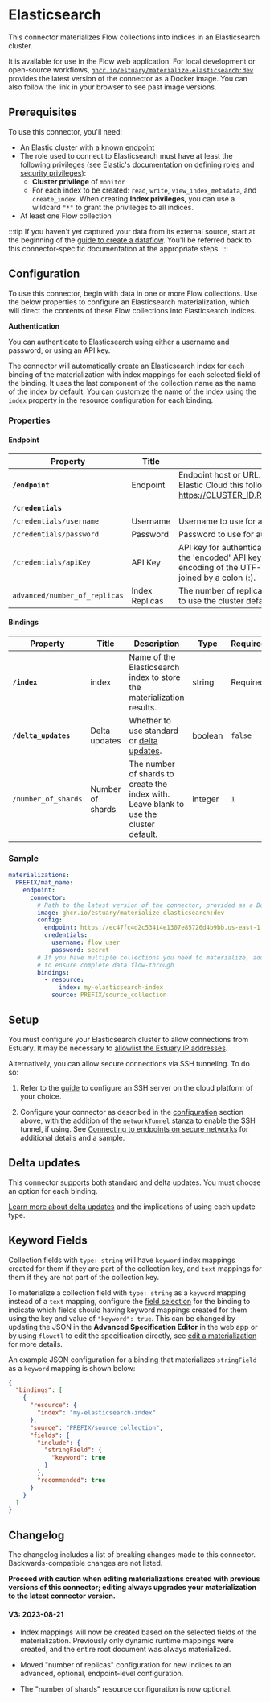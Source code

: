 # Elasticsearch

This connector materializes Flow collections into indices in an Elasticsearch cluster.

It is available for use in the Flow web application. For local development or open-source workflows, [`ghcr.io/estuary/materialize-elasticsearch:dev`](https://ghcr.io/estuary/materialize-elasticsearch:dev) provides the latest version of the connector as a Docker image. You can also follow the link in your browser to see past image versions.

## Prerequisites

To use this connector, you'll need:

- An Elastic cluster with a known [endpoint](https://www.elastic.co/guide/en/elasticsearch/reference/current/getting-started.html#send-requests-to-elasticsearch)
- The role used to connect to Elasticsearch must have at least the following privileges (see Elastic's documentation on [defining roles](https://www.elastic.co/guide/en/elasticsearch/reference/current/defining-roles.html#roles-indices-priv) and [security privileges](https://www.elastic.co/guide/en/elasticsearch/reference/current/security-privileges.html#privileges-list-indices)):
  - **Cluster privilege** of `monitor`
  - For each index to be created: `read`, `write`, `view_index_metadata`, and `create_index`. When creating **Index privileges**, you can use a wildcard `"*"` to grant the privileges to all indices.
- At least one Flow collection

:::tip
If you haven't yet captured your data from its external source, start at the beginning of the [guide to create a dataflow](../../../guides/create-dataflow.md). You'll be referred back to this connector-specific documentation at the appropriate steps.
:::

## Configuration

To use this connector, begin with data in one or more Flow collections.
Use the below properties to configure an Elasticsearch materialization, which will direct the contents of these Flow collections into Elasticsearch indices.

**Authentication**

You can authenticate to Elasticsearch using either a username and password, or using an API key.

The connector will automatically create an Elasticsearch index for each binding of the materialization with index mappings for each selected field of the binding. It uses the last component of the collection name as the name of the index by default. You can customize the name of the index using the `index` property in the resource configuration for each binding.

### Properties

#### Endpoint

| Property                      | Title          | Description                                                                                                                                                                                             | Type    | Required/Default |
| ----------------------------- | -------------- | ------------------------------------------------------------------------------------------------------------------------------------------------------------------------------------------------------- | ------- | ---------------- |
| **`/endpoint`**               | Endpoint       | Endpoint host or URL. Must start with http:// or https://. If using Elastic Cloud this follows the format https://CLUSTER_ID.REGION.CLOUD_PLATFORM.DOMAIN:PORT                                          | string  | Required         |
| **`/credentials`**            |                |                                                                                                                                                                                                         | object  | Required         |
| `/credentials/username`       | Username       | Username to use for authenticating with Elasticsearch.                                                                                                                                                  | string  |                  |
| `/credentials/password`       | Password       | Password to use for authenticating with Elasticsearch.                                                                                                                                                  | string  |                  |
| `/credentials/apiKey`         | API Key        | API key for authenticating with the Elasticsearch API. Must be the 'encoded' API key credentials, which is the Base64-encoding of the UTF-8 representation of the id and api_key joined by a colon (:). | string  |                  |
| `advanced/number_of_replicas` | Index Replicas | The number of replicas to create new indices with. Leave blank to use the cluster default.                                                                                                              | integer |                  |

#### Bindings

| Property             | Title            | Description                                                                            | Type    | Required/Default |
| -------------------- | ---------------- | -------------------------------------------------------------------------------------- | ------- | ---------------- |
| **`/index`**         | index            | Name of the Elasticsearch index to store the materialization results.                  | string  | Required         |
| **`/delta_updates`** | Delta updates    | Whether to use standard or [delta updates](#delta-updates).                            | boolean | `false`          |
| `/number_of_shards`  | Number of shards | The number of shards to create the index with. Leave blank to use the cluster default. | integer | `1`              |

### Sample

```yaml
materializations:
  PREFIX/mat_name:
    endpoint:
      connector:
        # Path to the latest version of the connector, provided as a Docker image
        image: ghcr.io/estuary/materialize-elasticsearch:dev
        config:
          endpoint: https://ec47fc4d2c53414e1307e85726d4b9bb.us-east-1.aws.found.io:9243
          credentials:
            username: flow_user
            password: secret
        # If you have multiple collections you need to materialize, add a binding for each one
        # to ensure complete data flow-through
        bindings:
          - resource:
              index: my-elasticsearch-index
            source: PREFIX/source_collection
```

## Setup

You must configure your Elasticsearch cluster to allow connections from Estuary. It may be necessary to [allowlist the Estuary IP addresses](/reference/allow-ip-addresses).

Alternatively, you can allow secure connections via SSH tunneling. To do so:

1. Refer to the [guide](../../../../guides/connect-network/) to configure an SSH server on the cloud platform of your choice.

2. Configure your connector as described in the [configuration](#configuration) section above, with the addition of the `networkTunnel` stanza to enable the SSH tunnel, if using. See [Connecting to endpoints on secure networks](../../../concepts/connectors.md#connecting-to-endpoints-on-secure-networks) for additional details and a sample.

## Delta updates

This connector supports both standard and delta updates. You must choose an option for each binding.

[Learn more about delta updates](../../../concepts/materialization.md#delta-updates) and the implications of using each update type.

## Keyword Fields

Collection fields with `type: string` will have `keyword` index mappings created for them if they
are part of the collection key, and `text` mappings for them if they are not part of the collection
key.

To materialize a collection field with `type: string` as a `keyword` mapping instead of a `text`
mapping, configure the [field selection](../../../concepts/materialization.md#projected-fields) for
the binding to indicate which fields should having keyword mappings created for them using the key
and value of `"keyword": true`. This can be changed by updating the JSON in the **Advanced
Specification Editor** in the web app or by using `flowctl` to edit the specification directly, see
[edit a materialization](/guides/edit-data-flows/#edit-a-materialization) for more details.

An example JSON configuration for a binding that materializes `stringField` as a `keyword` mapping
is shown below:

```json
{
  "bindings": [
    {
      "resource": {
        "index": "my-elasticsearch-index"
      },
      "source": "PREFIX/source_collection",
      "fields": {
        "include": {
          "stringField": {
            "keyword": true
          }
        },
        "recommended": true
      }
    }
  ]
}
```

## Changelog

The changelog includes a list of breaking changes made to this connector. Backwards-compatible changes are not listed.

**Proceed with caution when editing materializations created with previous versions of this connector; editing always upgrades your materialization to the latest connector version.**

#### V3: 2023-08-21

- Index mappings will now be created based on the selected fields of the materialization. Previously only dynamic runtime mappings were created, and the entire root document was always materialized.

- Moved "number of replicas" configuration for new indices to an advanced, optional, endpoint-level configuration.

- The "number of shards" resource configuration is now optional.
